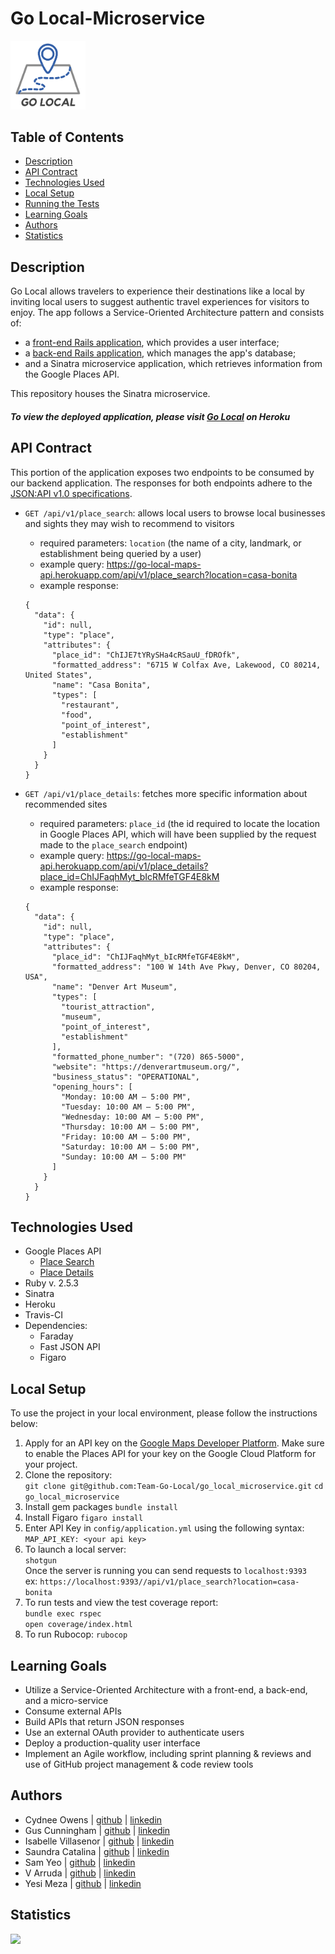 # Go Local-Microservice

<img src="app/assets/go_local.png" width="120">


## Table of Contents

-   [Description](#description)
-   [API Contract](#api-contract)
-   [Technologies Used](#technologies-used)
-   [Local Setup](#local-setup)
-   [Running the Tests](#running-the-tests)
-   [Learning Goals](#learning-goals)
-   [Authors](#authors)
-   [Statistics](#statistics)

## Description
Go Local allows travelers to experience their destinations like a local by inviting local users to suggest authentic travel experiences for visitors to enjoy. The app follows a Service-Oriented Architecture pattern and consists of:
  - a [front-end Rails application](https://github.com/Team-Go-Local/go_local_frontend), which provides a user interface;
  - a [back-end Rails application](https://github.com/Team-Go-Local/go_local_backend), which manages the app's database;
  - and a Sinatra microservice application, which retrieves information from the Google Places API.<br>

This repository houses the Sinatra microservice.

##### To view the deployed application, please visit [Go Local](https://go-local-fe.herokuapp.com) on Heroku

## API Contract

This portion of the application exposes two endpoints to be consumed by our backend application. The responses for both endpoints adhere to the [JSON:API v1.0 specifications](https://jsonapi.org/).

- `GET /api/v1/place_search`: allows local users to browse local businesses and sights they may wish to recommend to visitors<br>

  - required parameters: `location` (the name of a city, landmark, or establishment being queried by a user)
  - example query: https://go-local-maps-api.herokuapp.com/api/v1/place_search?location=casa-bonita
  - example response:
  ```
  {
    "data": {
      "id": null,
      "type": "place",
      "attributes": {
        "place_id": "ChIJE7tYRySHa4cRSauU_fDROfk",
        "formatted_address": "6715 W Colfax Ave, Lakewood, CO 80214, United States",
        "name": "Casa Bonita",
        "types": [
          "restaurant",
          "food",
          "point_of_interest",
          "establishment"
        ]
      }
    }
  }
  ```
- `GET /api/v1/place_details`: fetches more specific information about recommended sites<br>

  - required parameters: `place_id` (the id required to locate the location in Google Places API, which will have been supplied by the request made to the `place_search` endpoint)
  - example query: https://go-local-maps-api.herokuapp.com/api/v1/place_details?place_id=ChIJFaqhMyt_bIcRMfeTGF4E8kM
  - example response:
  ```
  {
    "data": {
      "id": null,
      "type": "place",
      "attributes": {
        "place_id": "ChIJFaqhMyt_bIcRMfeTGF4E8kM",
        "formatted_address": "100 W 14th Ave Pkwy, Denver, CO 80204, USA",
        "name": "Denver Art Museum",
        "types": [
          "tourist_attraction",
          "museum",
          "point_of_interest",
          "establishment"
        ],
        "formatted_phone_number": "(720) 865-5000",
        "website": "https://denverartmuseum.org/",
        "business_status": "OPERATIONAL",
        "opening_hours": [
          "Monday: 10:00 AM – 5:00 PM",
          "Tuesday: 10:00 AM – 5:00 PM",
          "Wednesday: 10:00 AM – 5:00 PM",
          "Thursday: 10:00 AM – 5:00 PM",
          "Friday: 10:00 AM – 5:00 PM",
          "Saturday: 10:00 AM – 5:00 PM",
          "Sunday: 10:00 AM – 5:00 PM"
        ]
      }
    }
  }
  ```

## Technologies Used
- Google Places API
  - [Place Search](https://developers.google.com/maps/documentation/places/web-service/search)
  - [Place Details](https://developers.google.com/maps/documentation/places/web-service/details)<br>
- Ruby v. 2.5.3
- Sinatra
- Heroku
- Travis-CI
- Dependencies:
  - Faraday
  - Fast JSON API
  - Figaro

## Local Setup
To use the project in your local environment, please follow the instructions below:

1. Apply for an API key on the [Google Maps Developer Platform](https://developers.google.com/maps/documentation/places/web-service/get-api-key). Make sure to enable the Places API for your key on the Google Cloud Platform for your project.
2. Clone the repository:<br>
  `git clone git@github.com:Team-Go-Local/go_local_microservice.git`
  `cd go_local_microservice`
3. Install gem packages
  `bundle install`
4. Install Figaro
  `figaro install`
5. Enter API Key in `config/application.yml` using the following syntax:<br>
  `MAP_API_KEY: <your api key>`
6. To launch a local server:<br>
  `shotgun`<br>
  Once the server is running you can send requests to `localhost:9393`<br>
  ex: `https://localhost:9393//api/v1/place_search?location=casa-bonita`
7. To run tests and view the test coverage report:<br>
  `bundle exec rspec`  
  `open coverage/index.html`
8. To run Rubocop:
  `rubocop`


## Learning Goals

- Utilize a Service-Oriented Architecture with a front-end, a back-end, and a micro-service
- Consume external APIs
- Build APIs that return JSON responses
- Use an external OAuth provider to authenticate users
- Deploy a production-quality user interface
- Implement an Agile workflow, including sprint planning & reviews and use of GitHub project management & code review tools

## Authors
-   Cydnee Owens | [github](https://github.com/cowens87) \| [linkedin](https://www.linkedin.com/in/cydnee-owens-5280/)
-   Gus Cunningham | [github](https://github.com/cunninghamge) \| [linkedin](https://www.linkedin.com/in/grayson-cunningham/)
-   Isabelle Villasenor | [github](https://github.com/isabellevillasenor) \| [linkedin](https://www.linkedin.com/in/isabelle-villasenor/)
-   Saundra Catalina | [github](https://github.com/saundracatalina) \| [linkedin](https://www.linkedin.com/in/saundra-catalina/)
-   Sam Yeo | [github](https://github.com/SK-Sam) \| [linkedin](https://www.linkedin.com/in/samuel-horishin-yeo/)
-   V Arruda | [github](https://github.com/nessarruda) \| [linkedin](https://www.linkedin.com/in/vanessa-alves-de-arruda/)
-   Yesi Meza | [github](https://github.com/SK-Sam) \| [linkedin](https://www.linkedin.com/in/yesimeza/)

## Statistics
<!-- Shields -->
![](https://img.shields.io/github/contributors/Team-Go-Local/go_local_microservice)
